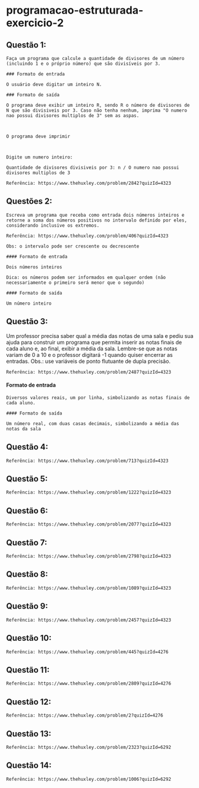 # programacao-estruturada-exercicio-2

## Questão 1:
    Faça um programa que calcule a quantidade de divisores de um número (incluindo 1 e o próprio número) que são divisíveis por 3.

    ### Formato de entrada
    
    O usuário deve digitar um inteiro N.
    
    ### Formato de saída
    
    O programa deve exibir um inteiro R, sendo R o número de divisores de N que são divisiveis por 3. Caso não tenha nenhum, imprima "O numero nao possui divisores multiplos de 3" sem as aspas.
    
    
    
    O programa deve imprimir
    
    
    
    Digite um numero inteiro:
    
    Quantidade de divisores divisiveis por 3: n / O numero nao possui divisores multiplos de 3

    Referência: https://www.thehuxley.com/problem/2842?quizId=4323


## Questões 2:
    Escreva um programa que receba como entrada dois números inteiros e retorne a soma dos números positivos no intervalo definido por eles, considerando inclusive os extremos.

    Referência: https://www.thehuxley.com/problem/406?quizId=4323

    Obs: o intervalo pode ser crescente ou decrescente

    #### Formato de entrada

    Dois números inteiros
    
    Dica: os números podem ser informados em qualquer ordem (não necessariamente o primeiro será menor que o segundo)
    
    #### Formato de saída
    
    Um número inteiro

## Questão 3:
   Um professor precisa saber qual a média das notas de uma sala e pediu sua ajuda para construir um programa que permita inserir as notas finais de cada aluno e, ao final, exibir a média da sala. Lembre-se que as notas variam de 0 a 10 e o professor digitará -1 quando quiser encerrar as entradas. Obs.: use variáveis de ponto flutuante de dupla precisão.

    Referência: https://www.thehuxley.com/problem/2487?quizId=4323
   #### Formato de entrada

    Diversos valores reais, um por linha, simbolizando as notas finais de cada aluno.
    
    #### Formato de saída
    
    Um número real, com duas casas decimais, simbolizando a média das notas da sala
    

## Questão 4:

    Referência: https://www.thehuxley.com/problem/713?quizId=4323

## Questão 5:
    Referência: https://www.thehuxley.com/problem/1222?quizId=4323

## Questão 6: 

    Referência: https://www.thehuxley.com/problem/2077?quizId=4323

## Questão 7:
    Referência: https://www.thehuxley.com/problem/2798?quizId=4323

## Questão 8:
    Referência: https://www.thehuxley.com/problem/1089?quizId=4323

## Questão 9:
    Referência: https://www.thehuxley.com/problem/2457?quizId=4323

## Questão 10:
    Referência: https://www.thehuxley.com/problem/445?quizId=4276

## Questão 11:
    Referência: https://www.thehuxley.com/problem/2809?quizId=4276

## Questão 12:
    Referência: https://www.thehuxley.com/problem/2?quizId=4276

## Questão 13:
    Referência: https://www.thehuxley.com/problem/2323?quizId=6292

## Questão 14: 
    Referência: https://www.thehuxley.com/problem/1006?quizId=6292

